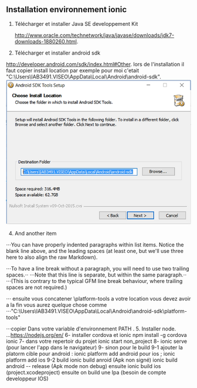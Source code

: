 ## Installation environnement ionic 



1. Télécharger et installer Java SE developpement Kit 

   http://www.oracle.com/technetwork/java/javase/downloads/jdk7-downloads-1880260.html.

2. Télécharger et installer  android sdk

http://developer.android.com/sdk/index.html#Other.
lors de l'installation il faut  copier install location  par exemple pour moi c'etait "C:\Users\IAB3491.VISEO\AppData\Local\Android\android-sdk\".
 ![alt text](https://github.com/abouelaiz/ionic_project/blob/master/install.PNG "Logo Title Text 1")

4. And another item

⋅⋅⋅You can have properly indented paragraphs within list items. Notice the blank line above, and the leading spaces (at least one, but we'll use three here to also align the raw Markdown).

⋅⋅⋅To have a line break without a paragraph, you will need to use two trailing spaces.⋅⋅
⋅⋅⋅Note that this line is separate, but within the same paragraph.⋅⋅
⋅⋅⋅(This is contrary to the typical GFM line break behaviour, where trailing spaces are not required.)

⋅⋅⋅ ensuite vous concatener \platform-tools a votre location vous devez avoir a la fin vous aurez quelque chose comme 
⋅⋅⋅"C:\Users\IAB3491.VISEO\AppData\Local\Android\android-sdk\platform-tools"

⋅⋅⋅copier Dans votre variable d'environnement PATH .
5. Installer node.
...https://nodejs.org/en/
6- installer cordova et ionic 
npm install -g cordova ionic
7- dans votre repertoir du projet 
 ionic start non_project
8- ionic serve (pour lancer l'app dans le navigateur)
9- sinon pour le build 
 9-1 ajouter la platorm cible 
     pour android : ionic platform add android
     pour ios ; ionic platform add ios
 9-2 build 
     ionic build anroid (Apk non signé)
     ionic build android -- release (Apk mode non debug) ensuite 
     ionic build ios (project.xcodeproject) ensuite on build une Ipa (besoin de compte developpeur IOS)